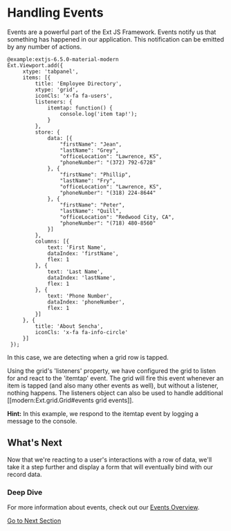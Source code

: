 # Handling Events

Events are a powerful part of the Ext JS Framework. Events notify us that something has happened in our application. This 
notification can be emitted by any number of actions.

    @example:extjs-6.5.0-material-modern
    Ext.Viewport.add({
         xtype: 'tabpanel',
         items: [{
             title: 'Employee Directory',
             xtype: 'grid',
             iconCls: 'x-fa fa-users',
             listeners: {
                 itemtap: function() {
                     console.log('item tap!');
                 }    
             },
             store: {
                 data: [{
                     "firstName": "Jean",
                     "lastName": "Grey",
                     "officeLocation": "Lawrence, KS",
                     "phoneNumber": "(372) 792-6728"
                 }, {
                     "firstName": "Phillip",
                     "lastName": "Fry",
                     "officeLocation": "Lawrence, KS",
                     "phoneNumber": "(318) 224-8644"
                 }, {
                     "firstName": "Peter",
                     "lastName": "Quill",
                     "officeLocation": "Redwood City, CA",
                     "phoneNumber": "(718) 480-8560"
                 }]
             },
             columns: [{
                 text: 'First Name',
                 dataIndex: 'firstName',
                 flex: 1
             }, {
                 text: 'Last Name',
                 dataIndex: 'lastName',
                 flex: 1
             }, {
                 text: 'Phone Number',
                 dataIndex: 'phoneNumber',
                 flex: 1
             }]
         }, {
             title: 'About Sencha',
             iconCls: 'x-fa fa-info-circle'
         }]
     });

In this case, we are detecting when a grid row is tapped.

Using the grid's 'listeners' property, we have configured the grid to listen for and react to the 'itemtap' event. The 
grid will fire this event whenever an item is tapped (and also many other events as well), but without a listener, nothing 
happens. The listeners object can also be used to handle additional [[modern:Ext.grid.Grid#events grid events]]. 

**Hint:** In this example, we respond to the itemtap event by logging a message to the console.

## What's Next

Now that we're reacting to a user's interactions with a row of data, we'll take it a step further and display a form 
that will eventually bind with our record data.

### Deep Dive

For more information about events, check out our [Events Overview](../core_concepts/events.html).

[Go to Next Section](./data_forms.html)
